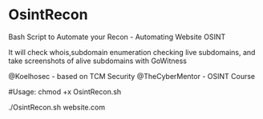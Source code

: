 # OsintRecon
Bash Script to Automate your Recon - Automating Website OSINT

It will check whois,subdomain enumeration checking live subdomains, and take screenshots of alive subdomains with GoWitness

@Koelhosec - based on TCM Security @TheCyberMentor - OSINT Course

#Usage:
chmod +x OsintRecon.sh

./OsintRecon.sh website.com
